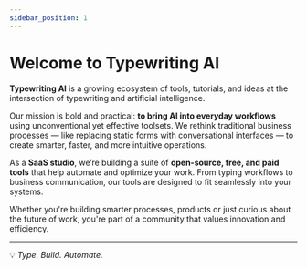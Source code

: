 ```yaml
---
sidebar_position: 1
---
```


# Welcome to Typewriting AI

**Typewriting AI** is a growing ecosystem of tools, tutorials, and ideas at the intersection of typewriting and artificial intelligence.

Our mission is bold and practical: **to bring AI into everyday workflows** using unconventional yet effective toolsets. We rethink traditional business processes — like replacing static forms with conversational interfaces — to create smarter, faster, and more intuitive operations.

As a **SaaS studio**, we’re building a suite of **open-source, free, and paid tools** that help automate and optimize your work. From typing workflows to business communication, our tools are designed to fit seamlessly into your systems.

Whether you're building smarter processes, products or just curious about the future of work, you're part of a community that values innovation and efficiency.

---

💡 *Type. Build. Automate.*